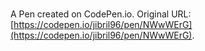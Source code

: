 # 

A Pen created on CodePen.io. Original URL: [https://codepen.io/jibril96/pen/NWwWErG](https://codepen.io/jibril96/pen/NWwWErG).


